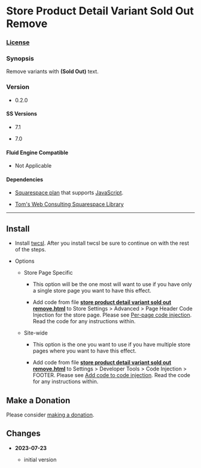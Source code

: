 # Store Product Detail Variant Sold Out Remove

### [License][1]

### Synopsis

Remove variants with **(Sold Out)** text.

### Version

  * 0.2.0

#### SS Versions

  * 7.1
  
  * 7.0

#### Fluid Engine Compatible

  * Not Applicable

#### Dependencies

  * [Squarespace plan][2] that supports [JavaScript][3].
  
  * [Tom's Web Consulting Squarespace Library][4]

---

## Install

* Install [twcsl][5]. After you install twcsl be sure to continue on with the
  rest of the steps.
  
* Options

  * Store Page Specific
  
    * This option will be the one most will want to use if you have only a
      single store page you want to have this effect.
      
    * Add code from file **[store product detail variant sold out
      remove.html][5]** to Store Settings > Advanced > Page Header Code
      Injection for the store page. Please see [Per-page code injection][6].
      Read the code for any instructions within.
      
  * Site-wide
  
    * This option is the one you want to use if you have multiple store pages
      where you want to have this effect.
      
    * Add code from file **[store product detail variant sold out
      remove.html][5]** to Settings > Developer Tools > Code Injection > FOOTER.
      Please see [Add code to code injection][7]. Read the code for any
      instructions within.

## Make a Donation

Please consider [making a donation][8].

## Changes

<!-- * **2023-07-03**

  * make font and markers larger on mobile
  * fix some spacing issues on mobile
  * bumped version to 0.1.1
  -->
* **2023-07-23**

  * initial version

[1]: https://github.com/tomsWebConsulting/twcsl/blob/main/LICENSE.txt#L1
[2]: https://www.squarespace.com/pricing
[3]: https://en.wikipedia.org/wiki/JavaScript
[4]: https://github.com/tomsWebConsulting/twcsl
[5]: store%20product%20detail%20variant%20sold%20out%20remove.html#L1
[6]: https://support.squarespace.com/hc/en-us/articles/205815908-Using-code-injection#toc-per-page-code-injection
[7]: https://support.squarespace.com/hc/en-us/articles/205815908-Using-code-injection#toc-add-code-to-code-injection
[8]: https://github.com/tomsWebConsulting/twcsl#make-a-donation
